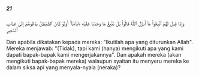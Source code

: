 ##### 21

<span class="ayah">وَإِذَا قِيلَ لَهُمُ ٱتَّبِعُوا۟ مَآ أَنزَلَ ٱللَّهُ قَالُوا۟ بَلْ نَتَّبِعُ مَا وَجَدْنَا عَلَيْهِ ءَابَآءَنَآ ۚ أَوَلَوْ كَانَ ٱلشَّيْطَٰنُ يَدْعُوهُمْ إِلَىٰ عَذَابِ ٱلسَّعِيرِ</span>

<span class="ayah_translation">Dan apabila dikatakan kepada mereka: "Ikutilah apa yang diturunkan Allah". Mereka menjawab: "(Tidak), tapi kami (hanya) mengikuti apa yang kami dapati bapak-bapak kami mengerjakannya". Dan apakah mereka (akan mengikuti bapak-bapak mereka) walaupun syaitan itu menyeru mereka ke dalam siksa api yang menyala-nyala (neraka)?</span>
